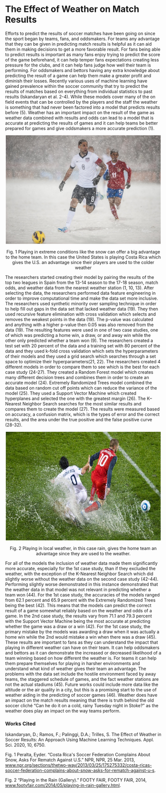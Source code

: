 # The Effect of Weather on Match Results

Efforts to predict the results of soccer matches have been going on since the sport began by teams, fans, and oddsmakers. For teams any advantage that they can be given in predicting match results is helpful as  it can aid them in making decisions to get a more favorable result. For fans being able to predict results is important as many fans enjoy trying to predict the score of the game beforehand, it can help temper fans expectations creating less pressure for the clubs, and it can help fans judge how well their team is performing. For oddsmakers and bettors having any extra knowledge about predicting the result of a game can help them make a greater profit and diminish their losses. Recently various uses of machine learning have gained prevalence within the soccer community that try to predict the results of matches based on everything from individual statistics to past results (Iskandaryan et al. 2-4). While these models cover many of the on field events that can be controlled by the players and the staff the weather is something that had never been factored into a model that predicts results before (5). Weather has an important impact on the result of the game as weather data combined with results and odds can lead to a model that is accurate at predicting the results of games and it can help teams be better prepared for games and give oddsmakers a more accurate prediction (1). 

<p align="center"><img src="CD.jpg" width="500" height="350"></p>
<p align="center">Fig. 1 Playing in extreme conditions like the snow can offer a big advantage to the home team. In this case the United States is playing Costa Rica which gives the U.S. an advantage since their players are used to the colder weather</p>
  
  
The researchers started creating their model by pairing the results of the top two leagues in Spain from the 13-14 season to the 17-18 season, match odds, and weather data from the nearest weather station (1, 10, 13). After selecting the data, the researchers performed data feature engineering in order to improve computational time and make the data set more inclusive. The researchers used synthetic minority over sampling technique in order to help fill out gaps in the data set that lacked weather data (19). They then used recursive feature elimination with cross validation which selects and removes the weakest points in the data (19). The p-value was calculated and anything with a higher p-value then 0.05 was also removed from the data (19). The resulting features were used in one of two case studies, one of which was predicting a home win, a draw, or and away win while the other only predicted whether a team won (9). The researchers created a test set with 20 percent of the data and a training set with 80 percent of the data and they used k-fold cross validation which sets the hyperparameters of their models and they used a grid search which searches through a set space to optimize their hyperparameters(21, 22). The researchers created 4 different models in order to compare them to see which is the best for each case study (24-27). They created a Random Forest model which creates many different decision trees and combines them in order to create an accurate model (24). Extremely Randomized Trees model combined the data based on random cut off points which can reduce the variance of the model (25). They used a Support Vector Machine which created hyperplanes and selected the one with the greatest margin (26). The K–Nearest Neighbor Search searches for the most similar results and compares them to create the model (27). The results were measured based on accuracy, a confusion matrix, which is the types of error and the correct results, and the area under the true positive and the false positive curve (28-32).
  
<p align="center"><img src="Stev.jpg" width="500" height="350"></p>
<p align="center">Fig. 2 Playing in local weather, in this case rain, gives the home team an advantage since they are used to the weather.</p> 
  
For all of the models the inclusion of weather data made them significantly more accurate, especially for the 1st case study, than if they excluded the weather, with the exception of the K-Nearest Neighbor Search which did slightly worse without the weather data on the second case study (42-44). Performing slightly worse demonstrated in this instance demonstrated that the weather data in that model was not relevant in predicting whether a team won (44). For the 1st case study, the accuracies of the models ranged from 62.1 percent and 65.9 percent with the Extremely Randomized Trees being the best (42). This means that the models can predict the correct result of a game somewhat reliably based on the weather and odds of a game. In the 2nd case study, the results vary from 71.1 and 79.3 percent with the Support Vector Machine being the most accurate at predicting whether the game was a draw or a win (42). For the 1st case study, the primary mistake by the models was awarding a draw when it was actually a home win while the 2nd would mistake a win when there was a draw (45). These results are important to fans as they can understand the impact that playing in different weather can have on their team. It can help oddsmakers and bettors as it can demonstrate the increased or decreased likelihood of a team winning based on how different the weather is. For teams it can help them prepare themselves for playing in harsher environments and understand what kind of weather gives their team an advantage. The problems with the data set include the hostile environment faced by away teams, the staggered schedule of games, and the fact weather stations are not the actual stadiums (45). Future works could include more data like the altitude or the air quality in a city, but this is a promising start to the use of weather aiding in the predicting of soccer games (46). Weather does have an impact on the match results meaning that there is truth behind the old soccer cliché “Can he do it on a cold, rainy Tuesday night in Stoke?” as the weather does play an impact on the way teams perform. 



### Works Cited

Iskandaryan, D.; Ramos, F.; Palinggi, D.A.; Trilles, S. The Effect of Weather in Soccer Results: An Approach Using Machine Learning Techniques. Appl. Sci. 2020, 10, 6750.

Fig. 1 Peralta, Eyder. “Costa Rica's Soccer Federation Complains About Snow, Asks For Rematch Against U.S.” NPR, NPR, 25 Mar. 2013, www.npr.org/sections/thetwo-way/2013/03/25/175275332/costa-ricas-soccer-federation-complains-about-snow-asks-for-rematch-against-u-s. 

Fig. 2 “Playing in the Rain (Gallery).” FOOTY FAIR, FOOTY FAIR, 2014, www.footyfair.com/2014/05/playing-in-rain-gallery.html. 
